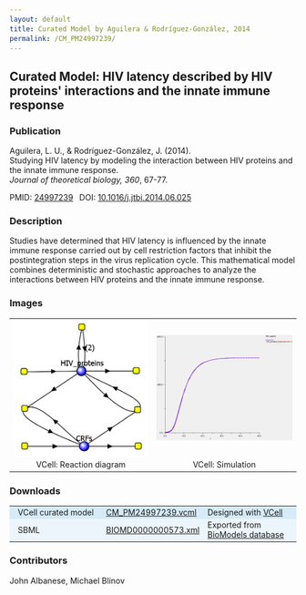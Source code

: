 ```yaml
---
layout: default
title: Curated Model by Aguilera & Rodríguez-González, 2014
permalink: /CM_PM24997239/
---
```

## Curated Model: HIV latency described by HIV proteins' interactions and the innate immune response

### Publication 

Aguilera, L. U., & Rodríguez-González, J. (2014).<br />
Studying HIV latency by modeling the interaction between HIV proteins and the innate immune response. <br />
<i>Journal of theoretical biology, 360</i>, 67-77.

 PMID: <a href="https://www.ncbi.nlm.nih.gov/pubmed/?term=24997239">24997239</a>&ensp; 
 DOI: <a href="https://doi.org/10.1016/j.jtbi.2014.06.025">10.1016/j.jtbi.2014.06.025</a><br />

### Description
Studies have determined that HIV latency is influenced by the innate immune response carried out by cell restriction factors that inhibit the postintegration steps in the virus replication cycle. This mathematical model combines deterministic and stochastic approaches to analyze the interactions between HIV proteins and the innate immune response.

### Images

 <table align="center"> 
  <td align="center" width="300"><a href="https://modelbricks.github.io/images/Vcellimages/CM_PM24997239.PNG"><img width="250" align="center" src="/images/Vcellimages/CM_PM24997239.PNG"/></a></td>
  <td align="center" width="300"><a href="https://modelbricks.github.io/images/Vcellimages/CM_PM24997239_VCellSim.PNG"><img width="250" src="/images/Vcellimages/CM_PM24997239_VCellSim.PNG"/></a></td>
 <tr>
  <td align="center"> VCell: Reaction diagram</td>
  <td align="center"> VCell: Simulation</td>
 </tr>
 </table>

### Downloads
<center>
 <table>
  <td width="33%" bgcolor="#D6EAF8">&nbsp; VCell curated model </td>
  <td width="33%" bgcolor="#D6EAF8"><a href="/modelbricks/VCML_SBMLfiles/CM_PM24997239.vcml">CM_PM24997239.vcml</a></td>
  <td width="33%" bgcolor="#D6EAF8"> Designed with <a href="http://vcell.org"> VCell</a></td>
  <tr>
   <td bgcolor="#EBF5FB">&nbsp; SBML </td>
   <td bgcolor="#EBF5FB"><a href="/modelbricks/VCML_SBMLfiles/BIOMD0000000573.xml">BIOMD0000000573.xml</a></td>
   <td bgcolor="#EBF5FB"> Exported from <a href="https://www.ebi.ac.uk/biomodels/BIOMD0000000573">BioModels database</a></td>
  </tr>
 </table>
</center>
  
### Contributors
John Albanese, Michael Blinov
 

